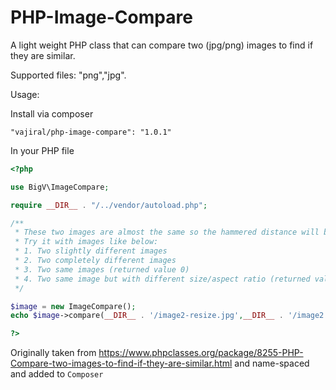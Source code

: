 # PHP-Image-Compare
A light weight PHP class that can compare two (jpg/png) images to find if they are similar.

Supported files: "png","jpg".

Usage:

Install via composer

```"vajiral/php-image-compare": "1.0.1"```

In your PHP file

```php
<?php

use BigV\ImageCompare;

require __DIR__ . "/../vendor/autoload.php";

/**
 * These two images are almost the same so the hammered distance will be less than 10
 * Try it with images like below:
 * 1. Two slightly different images
 * 2. Two completely different images
 * 3. Two same images (returned value 0)
 * 4. Two same image but with different size/aspect ratio (returned value ~0)
 */

$image = new ImageCompare();
echo $image->compare(__DIR__ . '/image2-resize.jpg',__DIR__ . '/image2.jpg');

?>
```

Originally taken from https://www.phpclasses.org/package/8255-PHP-Compare-two-images-to-find-if-they-are-similar.html and name-spaced and added to ```Composer```
